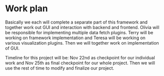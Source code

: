 # Work plan
Basically we each will complete a separate part of this framework and together work out GUI and interaction with backend and frontend. Olivia will be responsible for implementing multiple data fetch plugins. 
Terry will be working on framework implementation and Teresa will be working on various visualization plugins. 
Then we will together work on implementation of GUI. 

Timeline for this project will be: Nov 22nd as checkpoint for our individual work and Nov 25th as final checkpoint for our whole project. 
Then we will use the rest of time to modify and finalize our project.